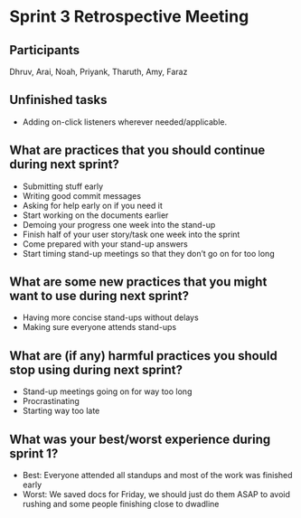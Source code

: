 # Sprint 3 Retrospective Meeting

## Participants

Dhruv, Arai, Noah, Priyank, Tharuth, Amy, Faraz

## Unfinished tasks

* Adding on-click listeners wherever needed/applicable.

## What are practices that you should continue during next sprint?

* Submitting stuff early
* Writing good commit messages
* Asking for help early on if you need it
* Start working on the documents earlier
* Demoing your progress one week into the stand-up
* Finish half of your user story/task one week into the sprint
* Come prepared with your stand-up answers
* Start timing stand-up meetings so that they don’t go on for too long

## What are some new practices that you might want to use during next sprint?

* Having more concise stand-ups without delays
* Making sure everyone attends stand-ups

## What are (if any) harmful practices you should stop using during next sprint?

* Stand-up meetings going on for way too long
* Procrastinating
* Starting way too late

## What was your best/worst experience during sprint 1?

* Best: Everyone attended all standups and most of the work was finished early
* Worst: We saved docs for Friday, we should just do them ASAP to avoid rushing and some people finishing close to dwadline
